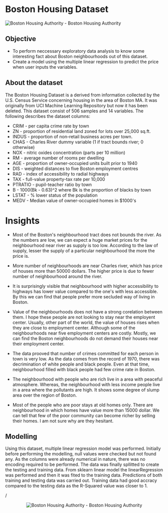 ﻿# Boston Housing Dataset
![Boston Housing Authority - Boston Housing Authority](https://th.bing.com/th/id/OIP.8dyvyYEjoyuVgd7Gse4V3gHaGj?pid=ImgDet&rs=1)
## Objective
- To perform neccessary exploratory data analysis to know some interesting fact about Boston neighbourhoods out of this dataset.
- Create a model using the multiple linear regression to predict the price when user inputs the variables.
##  About the dataset
The Boston Housing Dataset is a derived from information collected by the U.S. Census Service concerning housing in the area of Boston MA.  It was originally from UCI Machine Learning Repository but now it has been deleted. This dataset consist of  506 samples and 14 variables. The following describes the dataset columns:
- CRIM - per capita crime rate by town
- ZN - proportion of residential land zoned for lots over 25,000 sq.ft.
- INDUS - proportion of non-retail business acres per town.
- CHAS - Charles River dummy variable (1 if tract bounds river; 0 otherwise)
- NOX - nitric oxides concentration (parts per 10 million)
- RM - average number of rooms per dwelling
- AGE - proportion of owner-occupied units built prior to 1940
- DIS - weighted distances to five Boston employment centres
- RAD - index of accessibility to radial highways
- TAX - full-value property-tax rate per 10,000
- PTRATIO - pupil-teacher ratio by town
- B - 1000(Bk - 0.63)^2 where Bk is the proportion of blacks by town
- LSTAT - % lower status of the population
- MEDV - Median value of owner-occupied homes in $1000's


#  Insights
- Most of the Boston's neighbourhood tract does not bounds the river. As the numbers are low, we can expect a huge market prices for the neighbourhood near river as supply is too low. According to the law of supply, lesser the supply of a particular neighbourhood the more the price is.

- More number of neighbourhoods are near Charles river, which has price of houses more than 50000 dollars. The higher price is due to fewer number of neighbourhood around the river.

- It is  surprisingly visible that neighbourhood with higher accessibility to highways has lower value compared to the one's with less accessible. By this we can find that people prefer more secluded way of living in Boston.

- Value of the neighbourhoods does not have a strong corelation between them. I hope these people are not looking to stay near the employent center. Usually, other part of the world, the value of houses rises when they are close to employment center. Although some of the neighbourhoods near five employment centers are costly. Mostly, we can find the Boston neighbourhoods do not demand their houses near their employment center.

- The data prooved that number of crimes committed for each person in town is very low. As the data comes from the record of 1970, there was decrimination of white people and black people. Even at that time, neighbourhood filled with black people had few crime rate in Boston. 
- The neighbourhood with people who are rich live in a area with peaceful atmosphere. Whereas, the neighbourhood with less income people live in a area where the pollutants are high. It shows some degree of slump area over the region of Boston.
- Most of the people who are poor stays at old homes only. There are neighbourhood in which homes have value more than 15000 dollar. We can tell that few of the poor community can become richer by selling their homes. I am not sure why are they hesitant.


##  Modelling
Using this dataset, multiple linear regression model was performed. Initially before performing the modelling, null values were checked but not found any. As the columns were already numerical in nature, there was no encoding required to be performed. The data was finally spllitted to create the testing and training data. From  sklearn linear model the linearRegression was performed and then it was fited to the training data. Predictions of both training and testing data was carried out. Training data had good accracy compared to the testing data as the R-Squared value was closer to 1.

/<p align="center"> ![Boston Housing Authority - Boston Housing Authority](https://th.bing.com/th/id/OIP.ffcaRISgEAiLqJlbUzPFmwHaFj?pid=ImgDet&rs=1)

<p>
